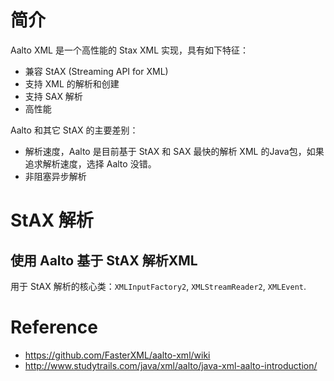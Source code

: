 
# 简介
Aalto XML 是一个高性能的 Stax XML 实现，具有如下特征：
- 兼容 StAX (Streaming API for XML)
- 支持 XML 的解析和创建
- 支持 SAX 解析
- 高性能

Aalto 和其它 StAX 的主要差别：
- 解析速度，Aalto 是目前基于 StAX 和 SAX 最快的解析 XML 的Java包，如果追求解析速度，选择 Aalto 没错。
- 非阻塞异步解析

# StAX 解析

## 使用 Aalto 基于 StAX 解析XML
用于 StAX 解析的核心类：`XMLInputFactory2`, `XMLStreamReader2`, `XMLEvent`.



# Reference
- https://github.com/FasterXML/aalto-xml/wiki
- http://www.studytrails.com/java/xml/aalto/java-xml-aalto-introduction/